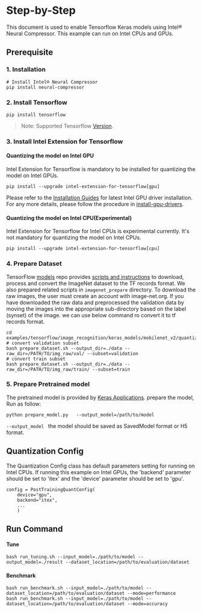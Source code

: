 Step-by-Step
============

This document is used to enable Tensorflow Keras models using Intel® Neural Compressor.
This example can run on Intel CPUs and GPUs.


## Prerequisite

### 1. Installation
```shell
# Install Intel® Neural Compressor
pip install neural-compressor
```
### 2. Install Tensorflow
```shell
pip install tensorflow
```
> Note: Supported Tensorflow [Version](../../../../../../../README.md).

### 3. Install Intel Extension for Tensorflow
#### Quantizing the model on Intel GPU
Intel Extension for Tensorflow is mandatory to be installed for quantizing the model on Intel GPUs.

```shell
pip install --upgrade intel-extension-for-tensorflow[gpu]
```
Please refer to the [Installation Guides](https://dgpu-docs.intel.com/installation-guides/ubuntu/ubuntu-focal-dc.html) for latest Intel GPU driver installation.
For any more details, please follow the procedure in [install-gpu-drivers](https://github.com/intel-innersource/frameworks.ai.infrastructure.intel-extension-for-tensorflow.intel-extension-for-tensorflow/blob/master/docs/install/install_for_gpu.md#install-gpu-drivers).

#### Quantizing the model on Intel CPU(Experimental)
Intel Extension for Tensorflow for Intel CPUs is experimental currently. It's not mandatory for quantizing the model on Intel CPUs.

```shell
pip install --upgrade intel-extension-for-tensorflow[cpu]
```

### 4. Prepare Dataset

  TensorFlow [models](https://github.com/tensorflow/models) repo provides [scripts and instructions](https://github.com/tensorflow/models/tree/master/research/slim#an-automated-script-for-processing-imagenet-data) to download, process and convert the ImageNet dataset to the TF records format.
  We also prepared related scripts in `imagenet_prepare` directory. To download the raw images, the user must create an account with image-net.org. If you have downloaded the raw data and preprocessed the validation data by moving the images into the appropriate sub-directory based on the label (synset) of the image. we can use below command ro convert it to tf records format.

  ```shell
  cd examples/tensorflow/image_recognition/keras_models/mobilenet_v2/quantization/ptq
  # convert validation subset
  bash prepare_dataset.sh --output_dir=./data --raw_dir=/PATH/TO/img_raw/val/ --subset=validation
  # convert train subset
  bash prepare_dataset.sh --output_dir=./data --raw_dir=/PATH/TO/img_raw/train/ --subset=train
  ```

### 5. Prepare Pretrained model

The pretrained model is provided by [Keras Applications](https://keras.io/api/applications/). prepare the model, Run as follow: 
 ```
python prepare_model.py   --output_model=/path/to/model
 ```
`--output_model ` the model should be saved as SavedModel format or H5 format.

## Quantization Config
The Quantization Config class has default parameters setting for running on Intel CPUs. If running this example on Intel GPUs, the 'backend' parameter should be set to 'itex' and the 'device' parameter should be set to 'gpu'.

```
config = PostTrainingQuantConfig(
    device="gpu",
    backend="itex",
    ...
    )
```

## Run Command
#### Tune
  ```shell
  bash run_tuning.sh --input_model=./path/to/model --output_model=./result --dataset_location=/path/to/evaluation/dataset
  ```

#### Benchmark
  ```shell
  bash run_benchmark.sh --input_model=./path/to/model --dataset_location=/path/to/evaluation/dataset --mode=performance
  bash run_benchmark.sh --input_model=./path/to/model --dataset_location=/path/to/evaluation/dataset --mode=accuracy
  ```
